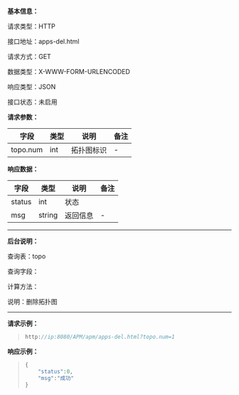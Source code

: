 **基本信息：**

请求类型：HTTP

接口地址：apps-del.html

请求方式：GET

数据类型：X-WWW-FORM-URLENCODED

响应类型：JSON

接口状态：未启用

**请求参数：**

| **字段** | **类型** | **说明** | **备注** |
| --- | --- | --- | --- |
| topo.num | int | 拓扑图标识 | - |

**响应数据：**

| **字段** | **类型** | **说明** | **备注** |
| --- | --- | --- | --- |
| status | int | 状态 | |
| msg | string | 返回信息 | - |

---

**后台说明：**

查询表：topo

查询字段：

计算方法：

说明：删除拓扑图

---

**请求示例：**

> ```js
> http://ip:8080/APM/apm/apps-del.html?topo.num=1
> ```

**响应示例：**

> ```js
> {
>     "status":0,
>     "msg":"成功"
> }
> ```

